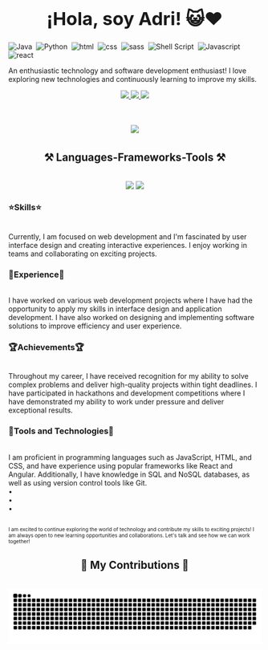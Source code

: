 <h1 align="center" style="font-size: 36px;" >¡Hola, soy Adri! 😺❤️</h1>




![Java](https://img.shields.io/badge/Java-ED8B00?style=for-the-badge&logo=java&logoColor=white)&nbsp;
  ![Python](https://img.shields.io/badge/Python-3776AB?style=for-the-badge&logo=python&logoColor=white)&nbsp;
  ![html](https://img.shields.io/badge/html5-3776AB?style=for-the-badge&logo=html5&logoColor=orange)&nbsp;
  ![css](https://img.shields.io/badge/css-3776AB?style=for-the-badge&logo=css3&logoColor=skyblue)&nbsp;
  ![sass](https://img.shields.io/badge/sass-ED8B00?style=for-the-badge&logo=sass&logoColor=red)&nbsp;
  ![Shell Script](https://img.shields.io/badge/Shell_Script-121011?style=for-the-badge&logo=gnu-bash&logoColor=white)&nbsp;
  ![Javascript](https://img.shields.io/badge/Javascript-%23008080.svg?style=for-the-badge&logo=javascript&logoColor=yellow)&nbsp;
  ![react](https://img.shields.io/badge/react-%23000000.svg?style=for-the-badge&logo=react&logoColor=blue)


An enthusiastic technology and software development enthusiast! I love exploring new technologies and continuously learning to improve my skills.

<div align="center"> 
  <a href="mailto:pedro.sales.muniz@gmail.com">
    <img src="https://img.shields.io/badge/Gmail-333333?style=for-the-badge&logo=gmail&logoColor=red" />
  </a>
  <a href="https://linkedin.com/in/pedro-sales-muniz" target="_blank">
    <img src="https://img.shields.io/badge/LinkedIn-0077B5?style=for-the-badge&logo=linkedin&logoColor=white" target="_blank" />
  </a>
  <a href="https://salesp07.github.io" target="_blank">
     <img src="https://img.shields.io/badge/Portfolio-FF5722?style=for-the-badge&logo=todoist&logoColor=white" target="_blank" /> <!-- sqlite, safari, google-chrome are other good icon options -->
  </a>
</div>
<h1 align="center">
    <img src="https://readme-typing-svg.herokuapp.com/?font=Righteous&size=35&center=true&vCenter=true&width=500&height=70&duration=4000&lines=Hi+There!+👋;+I'm+Adri+Montes!;" />
</h1>
<h2 align="center">⚒️ Languages-Frameworks-Tools ⚒️</h2>
<br/>
<div align="center">
    <img src="https://skillicons.dev/icons?i=react,bootstrap,mui,html,css,vscode,github,figma,tailwind,git,r" />
    <img src="https://skillicons.dev/icons?i=nodejs,python,javascript,typescript,express,firebase,mongodb,c,java,nextjs,mysql,flask" /><br>
</div>


<h3 align="left">⭐Skills⭐</h3><br>
Currently, I am focused on web development and I'm fascinated by user interface design and creating interactive experiences. I enjoy working in teams and collaborating on exciting projects.

<h3 align="left">💼Experience💼</h3><br>
I have worked on various web development projects where I have had the opportunity to apply my skills in interface design and application development. I have also worked on designing and implementing software solutions to improve efficiency and user experience.

<h3 align="left">🏆Achievements🏆</h3><br>
Throughout my career, I have received recognition for my ability to solve complex problems and deliver high-quality projects within tight deadlines. I have participated in hackathons and development competitions where I have demonstrated my ability to work under pressure and deliver exceptional results.

<h3 align="left">🔧Tools and Technologies🔧</h3><br>
I am proficient in programming languages such as JavaScript, HTML, and CSS, and have experience using popular frameworks like React and Angular. Additionally, I have knowledge in SQL and NoSQL databases, as well as using version control tools like Git.
<br>
•<br>
•<br>
•<br>
</br>
<p style="font-size: 10px;">
I am excited to continue exploring the world of technology and contribute my skills to exciting projects! I am always open to new learning opportunities and collaborations. Let's talk and see how we can work together!</p>

<div align="center">
  <h2>🐍 My Contributions 🐍</h2>
  <br>
  <img alt="snake eating my contributions" src="https://raw.githubusercontent.com/salesp07/salesp07/output/github-contribution-grid-snake.svg" />
  
  <br/><br/><br/>
</div>



